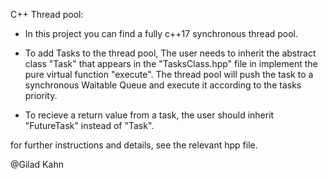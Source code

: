 


C++ Thread pool:

- In this project you can find a fully c++17 synchronous thread pool.

- To add Tasks to the thread pool, The user needs to inherit the abstract class "Task"
that appears in the "TasksClass.hpp" file in implement the pure virtual function "execute". The thread pool will push the task to a synchronous Waitable Queue and execute it according to the tasks priority.

- To recieve a return value from a task, the user should inherit "FutureTask" instead of "Task". 

for further instructions and details, see the relevant hpp file.


@Gilad Kahn


